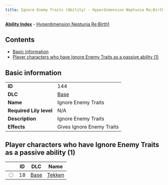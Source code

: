 ```yaml
---
title: Ignore Enemy Traits (Ability) - Hyperdimension Neptunia Re;Birth1
---
```


[**Ability Index**](/neptunia/rb1/ability/index.html) - [Hyperdimension Neptunia Re;Birth1](/neptunia/rb1)

## Contents

- [Basic information](#basic-information)
- [Player characters who have Ignore Enemy Traits as a passive ability (1)](#player-characters-who-have-ignore-enemy-traits-as-a-passive-ability-1)

## Basic information

|   |   |
| -- | -- |
| **ID** | 144
**DLC** | [Base](/neptunia/rb1/dlc/1-base.html)
**Name** | Ignore Enemy Traits
**Required Lily level** | N/A
**Description** | Ignore Enemy Traits
**Effects** | Gives Ignore Enemy Traits |


## Player characters who have Ignore Enemy Traits as a passive ability (1)

|    | ID | DLC | Name |
| -- | -- | --- | ---- |
| <input type="checkbox" id="rb1-player-1-18" class="trackbox" /> | 18 | [Base](/neptunia/rb1/dlc/1-base.html) | [Tekken](/neptunia/rb1/player/1-18-tekken.html) |
